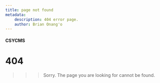 ```yaml
---
title: page not found
metadata:
    description: 404 error page.
    author: Brian Onang'o
---
```


#### CSYCMS

# 404


>>> Sorry. The page you are looking for cannot be found.